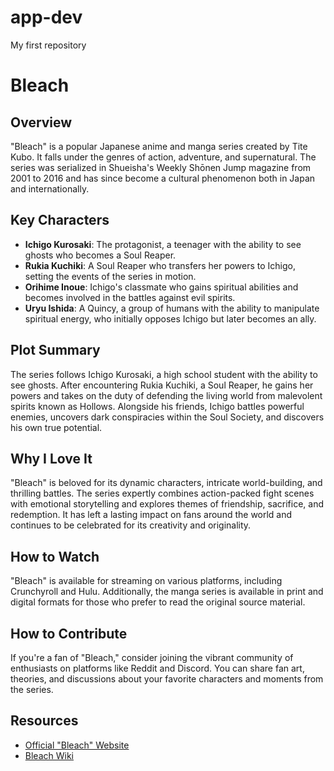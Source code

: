 # app-dev
My first repository

# Bleach
## Overview
"Bleach" is a popular Japanese anime and manga series created by Tite Kubo. It falls under the genres of action, adventure, and supernatural. The series was serialized in Shueisha's Weekly Shōnen Jump magazine from 2001 to 2016 and has since become a cultural phenomenon both in Japan and internationally.

## Key Characters
- **Ichigo Kurosaki**: The protagonist, a teenager with the ability to see ghosts who becomes a Soul Reaper.
- **Rukia Kuchiki**: A Soul Reaper who transfers her powers to Ichigo, setting the events of the series in motion.
- **Orihime Inoue**: Ichigo's classmate who gains spiritual abilities and becomes involved in the battles against evil spirits.
- **Uryu Ishida**: A Quincy, a group of humans with the ability to manipulate spiritual energy, who initially opposes Ichigo but later becomes an ally.

## Plot Summary
The series follows Ichigo Kurosaki, a high school student with the ability to see ghosts. After encountering Rukia Kuchiki, a Soul Reaper, he gains her powers and takes on the duty of defending the living world from malevolent spirits known as Hollows. Alongside his friends, Ichigo battles powerful enemies, uncovers dark conspiracies within the Soul Society, and discovers his own true potential.

## Why I Love It
"Bleach" is beloved for its dynamic characters, intricate world-building, and thrilling battles. The series expertly combines action-packed fight scenes with emotional storytelling and explores themes of friendship, sacrifice, and redemption. It has left a lasting impact on fans around the world and continues to be celebrated for its creativity and originality.

## How to Watch
"Bleach" is available for streaming on various platforms, including Crunchyroll and Hulu. Additionally, the manga series is available in print and digital formats for those who prefer to read the original source material.

## How to Contribute
If you're a fan of "Bleach," consider joining the vibrant community of enthusiasts on platforms like Reddit and Discord. You can share fan art, theories, and discussions about your favorite characters and moments from the series.

## Resources
- [Official "Bleach" Website](https://www.j-bleach.com/)
- [Bleach Wiki](https://bleach.fandom.com/wiki/Bleach_Wiki)

